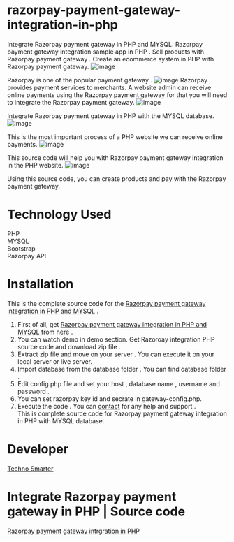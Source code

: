 # razorpay-payment-gateway-integration-in-php
Integrate Razorpay payment gateway in PHP and MYSQL. Razorpay payment gateway integration sample app in PHP . Sell products with Razorpay payment gateway . Create an ecommerce system in PHP with Razorpay payment gateway. 
![image](https://user-images.githubusercontent.com/41726733/214341907-54497b62-eee8-4b74-9fd5-ec0f37a588ca.png)


Razorpay is one of the popular payment gateway .
![image](https://user-images.githubusercontent.com/41726733/214342008-448cb802-a612-4e45-9d4b-08b4017e9008.png)
Razorpay provides payment services to merchants. A website admin can receive online payments using the Razorpay payment gateway for that you will need to integrate the Razorpay payment gateway.
![image](https://user-images.githubusercontent.com/41726733/214342056-858635e5-636e-4bfe-ab6f-2036978f9db0.png)

Integrate Razorpay payment gateway in PHP with the MYSQL database.
![image](https://user-images.githubusercontent.com/41726733/214342121-8e49b53d-53a1-4830-8a9f-9aabd53b4e48.png)

This is the most important process of a PHP website we can receive online payments.
![image](https://user-images.githubusercontent.com/41726733/214342163-92f4077a-70da-4398-93e1-8cb9aa8152f2.png)

This source code will help you with Razorpay payment gateway integration in the PHP website.
![image](https://user-images.githubusercontent.com/41726733/214342215-25d8e931-ae68-4bee-8cc6-1ebbb284f340.png)

Using this source code, you can create products and pay with the Razorpay payment gateway. 

# Technology Used
PHP <br>
MYSQL <br>
Bootstrap <br> 
Razorpay API<br>  

# Installation
This is the complete source code for the <a href="https://technosmarter.com/item/integrate-razorpay-payment-gateway-in-php-source-code">Razorpay payment gateway integration in PHP and MYSQL </a>.<br>
1. First of all, get <a href="https://technosmarter.com/item/integrate-razorpay-payment-gateway-in-php-source-code">Razorpay payment gateway integration in PHP and MYSQL </a> from here .<br>
2. You can watch demo in demo section. Get Razoroay integration PHP source code and download zip file .<br>
3. Extract zip file and move on your server . You can execute it on your local server or live server.<br>
4. Import database from the database folder . You can find database folder .<br>
5. Edit config.php file and set your host , database name , username and password .<br>
6. You can set razorpay key id and secrate in gateway-config.php. 
7. Execute the code . You can <a href="https://technosmarter.com/contact">contact</a> for any help and support .<br>
 This is complete source code for Razorpay payment gateway integration in PHP with MYSQL database.
# Developer
<a href="https://technosmarter.com/">Techno Smarter</a>
# Integrate Razorpay payment gateway in PHP | Source code
<a href="https://technosmarter.com/item/integrate-razorpay-payment-gateway-in-php-source-code">Razorpay payment gateway intrgration in PHP </a>
